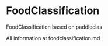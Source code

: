 # FoodClassification
FoodClassification based on paddleclas

All information at foodclassification.md
